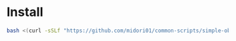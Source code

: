 # Install
```bash
bash <(curl -sSLf "https://github.com/midori01/common-scripts/simple-obfs/raw/main/install.sh")
```
